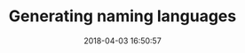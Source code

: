 ---
date: 2018-04-03 16:50:57
link:
  source: pocket
  source_url: https://getpocket.com
  text: Generating naming languages
  url: https://mewo2.com/notes/naming-language/
slug: generating-naming-languages
source: pocket
title: Generating naming languages
---